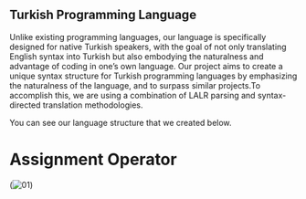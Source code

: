 ## Turkish Programming Language

Unlike existing programming languages, our language is specifically designed for native Turkish speakers, with the goal of not only translating English syntax into Turkish but also embodying the naturalness and advantage of coding in one’s own language. Our project aims to create a unique syntax structure for Turkish programming languages by emphasizing the naturalness of the language, and to surpass similar projects.To accomplish this, we are using a combination of LALR parsing and syntax-directed translation methodologies. </br>

You can see our language structure that we created below. </br>

# Assignment Operator

(![01](https://user-images.githubusercontent.com/81514648/226187524-2faf2f29-f07f-4cf2-8bca-3db2287c9d36.png))






